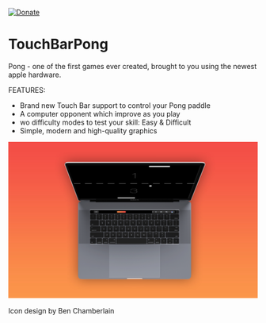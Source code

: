 [![Donate](https://img.shields.io/badge/Donate-PayPal-green.svg)](ferdinandloesch@me.com)
# TouchBarPong

Pong - one of the first games ever created, brought to you using the newest apple hardware.

FEATURES:
* Brand new Touch Bar support to control your Pong paddle
* A computer opponent which improve as you play
* wo difficulty modes to test your skill: Easy & Difficult
* Simple, modern and high-quality graphics


![Screenshot](AbovePong.jpg)


Icon design by Ben Chamberlain
